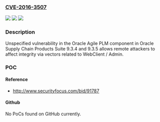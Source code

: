 ### [CVE-2016-3507](https://cve.mitre.org/cgi-bin/cvename.cgi?name=CVE-2016-3507)
![](https://img.shields.io/static/v1?label=Product&message=n%2Fa&color=blue)
![](https://img.shields.io/static/v1?label=Version&message=n%2Fa&color=blue)
![](https://img.shields.io/static/v1?label=Vulnerability&message=n%2Fa&color=brighgreen)

### Description

Unspecified vulnerability in the Oracle Agile PLM component in Oracle Supply Chain Products Suite 9.3.4 and 9.3.5 allows remote attackers to affect integrity via vectors related to WebClient / Admin.

### POC

#### Reference
- http://www.securityfocus.com/bid/91787

#### Github
No PoCs found on GitHub currently.

